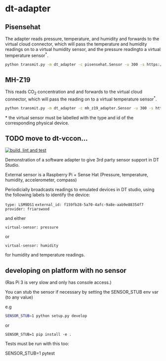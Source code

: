 # dt-adapter

## Pisensehat

The adapter reads pressure, temperature, and humidity and forwards to the virtual cloud connector, which will pass the temperature and humidity readings on to a virtual humidity sensor, and the pressure readingto a virtual temperature sensor<sup>&ast;</sup>.

```sh
python transmit.py -m dt_adapter -c pisensehat.Sensor -u 300 -s https://fw-dt-vccon.azurewebsites.net/incoming
```
## MH-Z19

This reads CO<sub>2</sub> concentration and and forwards to the virtual cloud connector, which will pass the reading on to a virtual temperature sensor<sup>&ast;</sup>.

```sh
python transmit.py -m dt_adapter -c mh_z19_adapter.Sensor -u 300 -s https://fw-dt-vccon.azurewebsites.net/incoming
```

&ast; the virtual sensor must be labelled with the type and id of the corresponding physical device.

## TODO move to dt-vccon...
[![build, lint and test](https://github.com/friarswood/dt-adapter/actions/workflows/build-lint-test.yaml/badge.svg)](https://github.com/friarswood/dt-adapter/actions/workflows/build-lint-test.yaml)

Demonstration of a software adapter to give 3rd party sensor support in DT Studio.

External sensor is a Raspberry Pi + Sense Hat (Pressure, temperature, humidity, accelerometer, compass)

Periodicially broadcasts readings to emulated devices in DT studio, using the following labels to identify the device:

`type: LSM9DS1`
`external_id: f159fb28-5a70-4afc-9a8e-aab9e88354f7`
`provider: friarswood`

and either

`virtual-sensor: pressure`

or

`virtual-sensor: humidity`

for humidity and temperature readings.
## developing on platform with no sensor

(Ras Pi 3 is very slow and only has console access.)

You can stub the sensor if necessary by setting the SENSOR_STUB env var (to any value)

e.g

```sh
SENSOR_STUB=1 python setup.py develop
```

or

```
SENSOR_STUB=1 pip install -e .
```

Tests must be run with this too:

SENSOR_STUB=1 pytest
